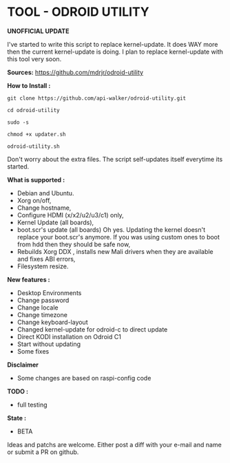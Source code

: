TOOL - ODROID UTILITY
=====================
**UNOFFICIAL UPDATE**

I've started to write this script to replace kernel-update. It does WAY more then the current kernel-update is doing. I plan to replace kernel-update with this tool very soon.

**Sources:** https://github.com/mdrjr/odroid-utility

**How to Install :**

```
git clone https://github.com/api-walker/odroid-utility.git

cd odroid-utility

sudo -s

chmod +x updater.sh

odroid-utility.sh
```

Don't worry about the extra files. The script self-updates itself everytime its started.

**What is supported :**

* Debian and Ubuntu.
* Xorg on/off,
* Change hostname,
* Configure HDMI (x/x2/u2/u3/c1) only,
* Kernel Update (all boards),
* boot.scr's update (all boards) Oh yes. Updating the kernel doesn't replace your boot.scr's anymore. If you was using custom ones to boot from hdd then they should be safe now,
* Rebuilds Xorg DDX , installs new Mali drivers when they are available and fixes ABI errors,
* Filesystem resize.

**New features :**
* Desktop Environments
* Change password
* Change locale
* Change timezone
* Change keyboard-layout
* Changed kernel-update for odroid-c to direct update
* Direct KODI installation on Odroid C1
* Start without updating
* Some fixes

**Disclaimer**
* Some changes are based on raspi-config code

**TODO :**
* full testing

**State :**
* BETA


Ideas and patchs are welcome. Either post a diff with your e-mail and name or submit a PR on github.
